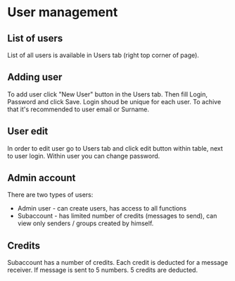 User management
====================

List of users
---------------------
List of all users is available in Users tab (right top corner of page).

Adding user
---------------------
To add user click "New User" button in the Users tab. Then fill Login, Password and click Save.
Login shoud be unique for each user. To achive that it's recommended to user email or Surname. 

User edit
---------------------
In order to edit user go to Users tab and click edit button within table, next to user login.
Within user you can change password.

Admin account
---------------------
There are two types of users:
* Admin user - can create users, has access to all functions
* Subaccount - has limited number of credits (messages to send), can view only senders / groups created by himself.

Credits
---------------------
Subaccount has a number of credits. Each credit is deducted for a message receiver.
If message is sent to 5 numbers. 5 credits are deducted.
